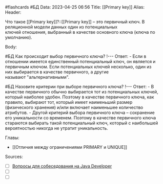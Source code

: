 #flashcards #БД 
Data: 2023-04-25 06:56
Title: [[Primary key]]
Alias:
Header:

Что такое [[Primary key]]?::[[Primary key]] – это первичный ключ. В реляционной модели данных один из потенциальных ключей отношения, выбранный в качестве основного ключа (ключа по умолчанию).
<!--SR:!2023-11-03,10,390-->



Body:


#БД 
Как происходит выбор первичного ключа?
!---
Ответ:
	- Если в отношении имеется единственный потенциальный ключ, он является и первичным ключом. Если потенциальных ключей несколько, один из них выбирается в качестве первичного, а другие называют "альтернативными".
<!--SR:!2023-10-31,5,388-->

#БД 
Назовите критерии при выборе первичного ключа?
!---
Ответ:
	- В качестве первичного обычно выбирается тот из потенциальных ключей, который наиболее удобен. Поэтому в качестве первичного ключа, как правило, выбирают тот, который имеет наименьший размер (физического хранения) и/или включает наименьшее количество атрибутов. 
	- Другой критерий выбора первичного ключа – сохранение его уникальности со временем. Поэтому в качестве первичного ключа стараются выбирать такой потенциальный ключ, который с наибольшей вероятностью никогда не утратит уникальность.
<!--SR:!2023-11-02,7,408-->


Главы:
- [[Отличия между ограничениями PRIMARY и UNIQUE]]


Sources:
- [ ] [Вопросы для собеседования на Java Developer](https://github.com/enhorse/java-interview/blob/master/README.md#%D0%9E%D0%9E%D0%9F)
- [ ] []()
- [ ] []()
